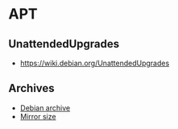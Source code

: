 # APT

## UnattendedUpgrades

* https://wiki.debian.org/UnattendedUpgrades


## Archives

* [Debian archive](https://www.debian.org/distrib/archive.html)
* [Mirror size](https://www.debian.org/mirror/size)
